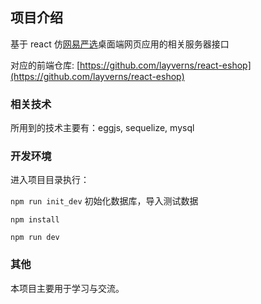 ## 项目介绍

基于 react 仿[网易严选](https://you.163.com/)桌面端网页应用的相关服务器接口

对应的前端仓库: [https://github.com/layverns/react-eshop](https://github.com/layverns/react-eshop)

### 相关技术

所用到的技术主要有：eggjs, sequelize, mysql

### 开发环境

进入项目目录执行：

`npm run init_dev` 初始化数据库，导入测试数据

`npm install`

`npm run dev`

### 其他

本项目主要用于学习与交流。

